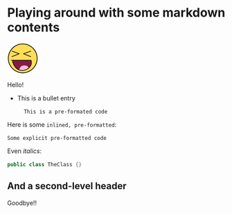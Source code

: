 # Playing around with some markdown contents

![Image](/static/img.png)

Hello!

* This is a bullet entry

        This is a pre-formated code
        
Here is some `inlined, pre-formatted`:

```
Some explicit pre-formatted code
```

Even *italics*:

```java
public class TheClass {}
```

## And a second-level header

Goodbye!!
